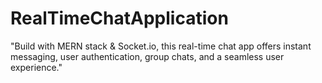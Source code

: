 # RealTimeChatApplication
"Build with MERN stack &amp; Socket.io, this real-time chat app offers instant messaging, user authentication, group chats, and a seamless user experience."
